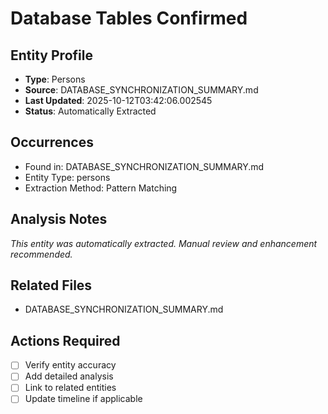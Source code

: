 # Database Tables Confirmed

## Entity Profile
- **Type**: Persons
- **Source**: DATABASE_SYNCHRONIZATION_SUMMARY.md
- **Last Updated**: 2025-10-12T03:42:06.002545
- **Status**: Automatically Extracted

## Occurrences
- Found in: DATABASE_SYNCHRONIZATION_SUMMARY.md
- Entity Type: persons
- Extraction Method: Pattern Matching

## Analysis Notes
*This entity was automatically extracted. Manual review and enhancement recommended.*

## Related Files
- DATABASE_SYNCHRONIZATION_SUMMARY.md

## Actions Required
- [ ] Verify entity accuracy
- [ ] Add detailed analysis
- [ ] Link to related entities
- [ ] Update timeline if applicable
